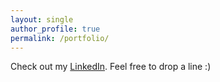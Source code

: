 ```yaml
---
layout: single
author_profile: true
permalink: /portfolio/
---
```


Check out my [LinkedIn](https://linkedin.com/in/behloolsabir). Feel free to drop a line :)